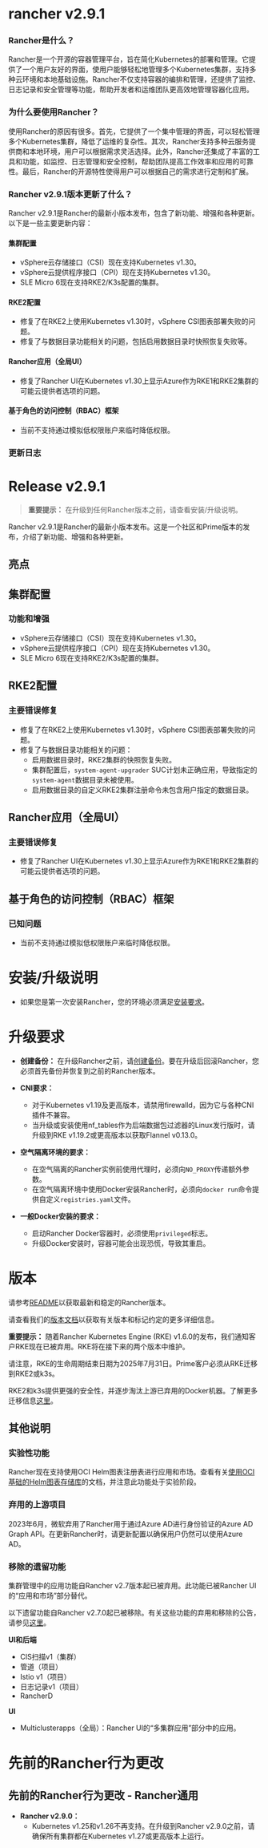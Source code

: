 # rancher v2.9.1
### Rancher是什么？

Rancher是一个开源的容器管理平台，旨在简化Kubernetes的部署和管理。它提供了一个用户友好的界面，使用户能够轻松地管理多个Kubernetes集群，支持多种云环境和本地基础设施。Rancher不仅支持容器的编排和管理，还提供了监控、日志记录和安全管理等功能，帮助开发者和运维团队更高效地管理容器化应用。

### 为什么要使用Rancher？

使用Rancher的原因有很多。首先，它提供了一个集中管理的界面，可以轻松管理多个Kubernetes集群，降低了运维的复杂性。其次，Rancher支持多种云服务提供商和本地环境，用户可以根据需求灵活选择。此外，Rancher还集成了丰富的工具和功能，如监控、日志管理和安全控制，帮助团队提高工作效率和应用的可靠性。最后，Rancher的开源特性使得用户可以根据自己的需求进行定制和扩展。

### Rancher v2.9.1版本更新了什么？

Rancher v2.9.1是Rancher的最新小版本发布，包含了新功能、增强和各种更新。以下是一些主要更新内容：

#### 集群配置

- vSphere云存储接口（CSI）现在支持Kubernetes v1.30。
- vSphere云提供程序接口（CPI）现在支持Kubernetes v1.30。
- SLE Micro 6现在支持RKE2/K3s配置的集群。

#### RKE2配置

- 修复了在RKE2上使用Kubernetes v1.30时，vSphere CSI图表部署失败的问题。
- 修复了与数据目录功能相关的问题，包括启用数据目录时快照恢复失败等。

#### Rancher应用（全局UI）

- 修复了Rancher UI在Kubernetes v1.30上显示Azure作为RKE1和RKE2集群的可能云提供者选项的问题。

#### 基于角色的访问控制（RBAC）框架

- 当前不支持通过模拟低权限账户来临时降低权限。

### 更新日志

# Release v2.9.1

> **重要提示：** 在升级到任何Rancher版本之前，请查看安装/升级说明。

Rancher v2.9.1是Rancher的最新小版本发布。这是一个社区和Prime版本的发布，介绍了新功能、增强和各种更新。

## 亮点

## 集群配置

### 功能和增强

- vSphere云存储接口（CSI）现在支持Kubernetes v1.30。
- vSphere云提供程序接口（CPI）现在支持Kubernetes v1.30。
- SLE Micro 6现在支持RKE2/K3s配置的集群。

## RKE2配置

### 主要错误修复

- 修复了在RKE2上使用Kubernetes v1.30时，vSphere CSI图表部署失败的问题。
- 修复了与数据目录功能相关的问题：
  - 启用数据目录时，RKE2集群的快照恢复失败。
  - 集群配置后，`system-agent-upgrader` SUC计划未正确应用，导致指定的`system-agent`数据目录未被使用。
  - 启用数据目录的自定义RKE2集群注册命令未包含用户指定的数据目录。

## Rancher应用（全局UI）

### 主要错误修复

- 修复了Rancher UI在Kubernetes v1.30上显示Azure作为RKE1和RKE2集群的可能云提供者选项的问题。

## 基于角色的访问控制（RBAC）框架

### 已知问题

- 当前不支持通过模拟低权限账户来临时降低权限。

# 安装/升级说明

- 如果您是第一次安装Rancher，您的环境必须满足[安装要求](https://docs.ranchermanager.rancher.io/pages-for-subheaders/installation-requirements)。

# 升级要求

- **创建备份：** 在升级Rancher之前，请[创建备份](https://docs.ranchermanager.rancher.io/how-to-guides/new-user-guides/backup-restore-and-disaster-recovery/back-up-rancher)。要在升级后回滚Rancher，您必须首先备份并恢复到之前的Rancher版本。
- **CNI要求：**
  - 对于Kubernetes v1.19及更高版本，请禁用firewalld，因为它与各种CNI插件不兼容。
  - 当升级或安装使用nf_tables作为后端数据包过滤器的Linux发行版时，请升级到RKE v1.19.2或更高版本以获取Flannel v0.13.0。

- **空气隔离环境的要求：**
  - 在空气隔离的Rancher实例前使用代理时，必须向`NO_PROXY`传递额外参数。
  - 在空气隔离环境中使用Docker安装Rancher时，必须向`docker run`命令提供自定义`registries.yaml`文件。

- **一般Docker安装的要求：**
  - 启动Rancher Docker容器时，必须使用`privileged`标志。
  - 升级Docker安装时，容器可能会出现恐慌，导致其重启。

# 版本

请参考[README](https://github.com/rancher/rancher#latest-release)以获取最新和稳定的Rancher版本。

请查看我们的[版本文档](https://docs.ranchermanager.rancher.io/getting-started/installation-and-upgrade/resources/choose-a-rancher-version)以获取有关版本和标记约定的更多详细信息。

**重要提示：** 随着Rancher Kubernetes Engine (RKE) v1.6.0的发布，我们通知客户RKE现在已被弃用。RKE将在接下来的两个版本中维护。

请注意，RKE的生命周期结束日期为2025年7月31日。Prime客户必须从RKE迁移到RKE2或k3s。

RKE2和k3s提供更强的安全性，并逐步淘汰上游已弃用的Docker机器。了解更多迁移信息[这里](https://www.suse.com/c/rke-end-of-life-by-july-2025-replatform-to-rke2-or-k3s/)。

## 其他说明

### 实验性功能

Rancher现在支持使用OCI Helm图表注册表进行应用和市场。查看有关[使用OCI基础的Helm图表存储库](https://ranchermanager.docs.rancher.com/v2.9/how-to-guides/new-user-guides/helm-charts-in-rancher/oci-repositories)的文档，并注意此功能处于实验阶段。

### 弃用的上游项目

2023年6月，微软弃用了Rancher用于通过Azure AD进行身份验证的Azure AD Graph API。在更新Rancher时，请更新配置以确保用户仍然可以使用Azure AD。

### 移除的遗留功能

集群管理中的应用功能自Rancher v2.7版本起已被弃用。此功能已被Rancher UI的“应用和市场”部分替代。

以下遗留功能自Rancher v2.7.0起已被移除。有关这些功能的弃用和移除的公告，请参见[这里](https://github.com/rancher/dashboard/issues/6864)。

**UI和后端**

- CIS扫描v1（集群）
- 管道（项目）
- Istio v1（项目）
- 日志记录v1（项目）
- RancherD

**UI**

- Multiclusterapps（全局）：Rancher UI的“多集群应用”部分中的应用。

# 先前的Rancher行为更改

## 先前的Rancher行为更改 - Rancher通用

- **Rancher v2.9.0：**
  - Kubernetes v1.25和v1.26不再支持。在升级到Rancher v2.9.0之前，请确保所有集群都在Kubernetes v1.27或更高版本上运行。